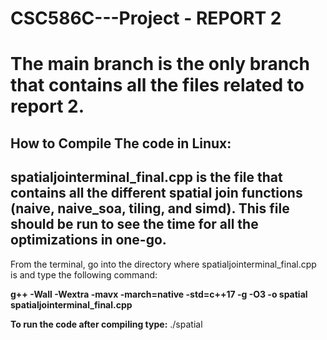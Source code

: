 # CSC586C---Project - REPORT 2

# The main branch is the only branch that contains all the files related to report 2. 

## How to Compile The code in Linux:

## spatialjointerminal_final.cpp is the file that contains all the different spatial join functions (naive, naive_soa, tiling, and simd). This file should be run to see the time for all the optimizations in one-go.


From the terminal, go into the directory where spatialjointerminal_final.cpp is and type the following command:

**g++ -Wall -Wextra -mavx -march=native -std=c++17 -g -O3 -o spatial spatialjointerminal_final.cpp**


**To run the code after compiling type:** ./spatial 
